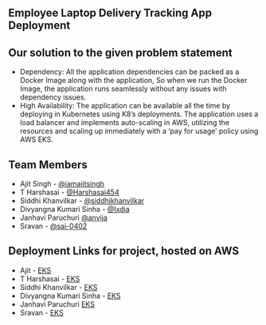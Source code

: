 ## Employee Laptop Delivery Tracking App Deployment

<!--Our solution to the given problem statement--->
## Our solution to the given problem statement
* Dependency: All the application dependencies can be packed as a Docker Image along with the application, So when we run the Docker Image, the application runs seamlessly without any issues 
with dependency issues. 
* High Availability: The application can be available all the time by deploying in Kubernetes using K8’s deployments. The application uses a load balancer and implements auto-scaling in AWS, utilizing the 
resources and scaling up immediately with a ‘pay for usage’ policy using AWS EKS.

<!-- Team Members -->
## Team Members

* Ajit Singh - [@iamajitsingh](https://github.com/iamajitsingh)
* T Harshasai -  [@Harshasai454](https://github.com/Harshasai454)
* Siddhi Khanvilkar - [@siddhikhanvilkar](https://github.com/siddhikhanvilkar)
* Divyangna Kumari Sinha - [@Ixdia](https://github.com/Ixdia)
* Janhavi Paruchuri [@anvija](https://github.com/anvija)
* Sravan - [@sai-0402](https://github.como/sai-0402)

<!-- Links -->
## Deployment Links for project, hosted on AWS 

* Ajit - [EKS](http://ae71f999a63e142478389840a1b2ca5c-1803958833.us-east-1.elb.amazonaws.com/swagger-ui/#)
* T Harshasai -  [EKS](http://a4f25d2cc4675499e85442b57699b026-138241551.us-east-1.elb.amazonaws.com/swagger-ui/#)
* Siddhi Khanvilkar - [EKS](http://ab592e6f4467c4cd9ae897cf532b10ee-1380017154.us-east-1.elb.amazonaws.com/swagger-ui/#)
* Divyangna Kumari Sinha - [EKS](http://a373dcf894169450097c823ca379fb4c-1407986151.us-east-1.elb.amazonaws.com/swagger-ui/#)
* Janhavi Paruchuri [EKS](http://ad157769abd4441afa7fe505a8cecf72-781669807.us-east-1.elb.amazonaws.com/swagger-ui/#)
* Sravan - [EKS](http://a5b7d2536a7424020967947301d912c0-146247173.us-east-1.elb.amazonaws.com/swagger-ui/#)

